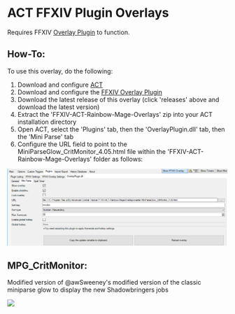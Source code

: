 # ACT FFXIV Plugin Overlays

Requires FFXIV [Overlay Plugin](https://github.com/RainbowMage/OverlayPlugin) to function.

## How-To:
To use this overlay, do the following:
1. Download and configure [ACT](https://advancedcombattracker.com/download.php)
2. Download and configure the [FFXIV Overlay Plugin](https://github.com/RainbowMage/OverlayPlugin/blob/master/README-en.md)
3. Download the latest release of this overlay (click 'releases' above and download the latest version)
3. Extract the 'FFXIV-ACT-Rainbow-Mage-Overlays' zip into your ACT installation directory
4. Open ACT, select the 'Plugins' tab, then the 'OverlayPlugin.dll' tab, then the 'Mini Parse' tab
5. Configure the URL field to point to the MiniParseGlow_CritMonitor_4.05.html file within the 'FFXIV-ACT-Rainbow-Mage-Overlays' folder as follows:

<img src="./images/preview/act_miniparse_glow_config.png"/>

## MPG_CritMonitor:

Modified version of @awSweeney's modified version of the classic miniparse glow to display the new Shadowbringers jobs

<img src="./images/preview/MPG_CritMonitor_Preview.jpg"/>
